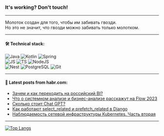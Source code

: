 ### It's working? Don't touch!

---
Молоток создан для того, чтобы им забивать гвозди. <br>
Но это не значит, что гвозди можно забивать только молотком.

---

#### 🛠️ Technical stack:

![Java](https://img.shields.io/badge/Java-informational?logo=Oracle&style=flat&logoColor=white&color=FF4500)
![Kotlin](https://img.shields.io/badge/Kotlin-informational?logo=Kotlin&style=flat&logoColor=white&color=774D97)
![Spring](https://img.shields.io/badge/SpringBoot-informational?logo=SpringBoot&style=flat&logoColor=white&color=6DB33F) <br>
![JS](https://img.shields.io/badge/JS-informational?logo=javaScript&style=flat&logoColor=black&color=F7Df1E)
![TS](https://img.shields.io/badge/TypeScript-informational?logo=typeScript&style=flat&logoColor=black&color=0667A8)
![NodeJS](https://img.shields.io/badge/NodeJS-informational?logo=node.js&style=flat&logoColor=white&color=70A760) <br>
![Nest](https://img.shields.io/badge/NestJS-informational?logo=NestJS&style=flat&logoColor=white&color=E0234E)
![PostgreSQL](https://img.shields.io/badge/PostgreSQL-informational?logo=PostgreSQL&style=flat&logoColor=white&color=DAA520)
![Git](https://img.shields.io/badge/Git-informational?logo=git&style=flat&logoColor=white&color=778899)

___

#### 💬 Latest posts from habr.com:

<!-- BLOG-POST-LIST:START -->
- [Зачем и как переходить на российский BI?](https://habr.com/ru/companies/modusbi/articles/752602/?utm_source=habrahabr&utm_medium=rss&utm_campaign=752602)
- [Что о системном анализе и бизнес-анализе расскажут на Flow 2023](https://habr.com/ru/companies/jugru/articles/690454/?utm_source=habrahabr&utm_medium=rss&utm_campaign=690454)
- [Сколько стоит Chat GPT?](https://habr.com/ru/articles/752594/?utm_source=habrahabr&utm_medium=rss&utm_campaign=752594)
- [Как работают select_related и prefetch_related в Django](https://habr.com/ru/articles/752574/?utm_source=habrahabr&utm_medium=rss&utm_campaign=752574)
- [Наблюдаемость сетевой инфраструктуры Kubernetes. Часть вторая](https://habr.com/ru/articles/752570/?utm_source=habrahabr&utm_medium=rss&utm_campaign=752570)
<!-- BLOG-POST-LIST:END -->

---
[![Top Langs](https://github-readme-stats-git-master-advtsetting-gmailcom.vercel.app/api/top-langs/?username=zloylis&langs_count=10&hide_title=false&title_color=e6edf3&size_weight=0.5&count_weight=0.5&layout=compact&hide_border=true&theme=dracula)](https://github.com/zloylis)

<!-- ![GitHub stats](https://github-readme-stats-git-master-advtsetting-gmailcom.vercel.app/api?username=zloylis&show_icons=true&hide_border=true&theme=dracula&hide_title=true&include_all_commits=true&count_private=true&hide=contribs&hide_rank=true) -->
